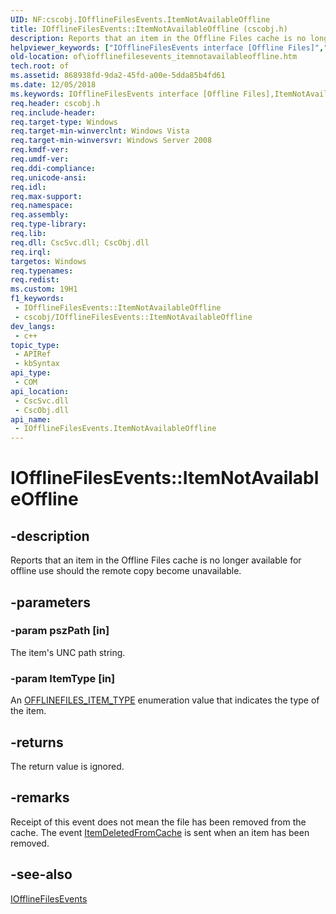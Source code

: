 ```yaml
---
UID: NF:cscobj.IOfflineFilesEvents.ItemNotAvailableOffline
title: IOfflineFilesEvents::ItemNotAvailableOffline (cscobj.h)
description: Reports that an item in the Offline Files cache is no longer available for offline use should the remote copy become unavailable.
helpviewer_keywords: ["IOfflineFilesEvents interface [Offline Files]","ItemNotAvailableOffline method","IOfflineFilesEvents.ItemNotAvailableOffline","IOfflineFilesEvents::ItemNotAvailableOffline","ItemNotAvailableOffline","ItemNotAvailableOffline method [Offline Files]","ItemNotAvailableOffline method [Offline Files]","IOfflineFilesEvents interface","cscobj/IOfflineFilesEvents::ItemNotAvailableOffline","of.iofflinefilesevents_itemnotavailableoffline"]
old-location: of\iofflinefilesevents_itemnotavailableoffline.htm
tech.root: of
ms.assetid: 868938fd-9da2-45fd-a00e-5dda85b4fd61
ms.date: 12/05/2018
ms.keywords: IOfflineFilesEvents interface [Offline Files],ItemNotAvailableOffline method, IOfflineFilesEvents.ItemNotAvailableOffline, IOfflineFilesEvents::ItemNotAvailableOffline, ItemNotAvailableOffline, ItemNotAvailableOffline method [Offline Files], ItemNotAvailableOffline method [Offline Files],IOfflineFilesEvents interface, cscobj/IOfflineFilesEvents::ItemNotAvailableOffline, of.iofflinefilesevents_itemnotavailableoffline
req.header: cscobj.h
req.include-header: 
req.target-type: Windows
req.target-min-winverclnt: Windows Vista
req.target-min-winversvr: Windows Server 2008
req.kmdf-ver: 
req.umdf-ver: 
req.ddi-compliance: 
req.unicode-ansi: 
req.idl: 
req.max-support: 
req.namespace: 
req.assembly: 
req.type-library: 
req.lib: 
req.dll: CscSvc.dll; CscObj.dll
req.irql: 
targetos: Windows
req.typenames: 
req.redist: 
ms.custom: 19H1
f1_keywords:
 - IOfflineFilesEvents::ItemNotAvailableOffline
 - cscobj/IOfflineFilesEvents::ItemNotAvailableOffline
dev_langs:
 - c++
topic_type:
 - APIRef
 - kbSyntax
api_type:
 - COM
api_location:
 - CscSvc.dll
 - CscObj.dll
api_name:
 - IOfflineFilesEvents.ItemNotAvailableOffline
---
```


# IOfflineFilesEvents::ItemNotAvailableOffline


## -description

Reports that an item in the Offline Files cache is no longer available for offline use should the remote copy become unavailable.

## -parameters

### -param pszPath [in]

The item's UNC path string.

### -param ItemType [in]

An <a href="https://docs.microsoft.com/windows/desktop/api/cscobj/ne-cscobj-offlinefiles_item_type">OFFLINEFILES_ITEM_TYPE</a> enumeration value that indicates the type of the item.

## -returns

The return value is ignored.

## -remarks

Receipt of this event does not mean the file has been removed from the cache.  The event <a href="https://docs.microsoft.com/previous-versions/windows/desktop/api/cscobj/nf-cscobj-iofflinefilesevents-itemdeletedfromcache">ItemDeletedFromCache</a> is sent when an item has been removed.

## -see-also

<a href="https://docs.microsoft.com/previous-versions/windows/desktop/api/cscobj/nn-cscobj-iofflinefilesevents">IOfflineFilesEvents</a>

